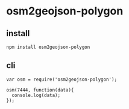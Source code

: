 # osm2geojson-polygon

## install

    npm install osm2geojson-polygon

## cli

    var osm = require('osm2geojson-polygon');

    osm(7444, function(data){
      console.log(data);
    });
